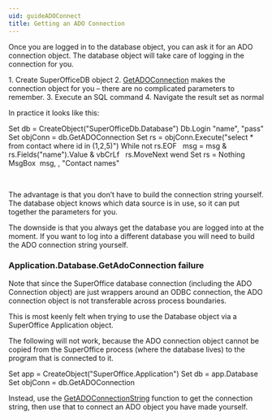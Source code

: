 ```yaml
---
uid: guideADOConnect
title: Getting an ADO Connection
---
```


Once you are logged in to the database object, you can ask it for an ADO connection object. The database object will take care of logging in the connection for you.

1. Create SuperOfficeDB object
2. [GetADOConnection](SUPEROFFICEDBLib~Database~GetADOConnection.md) makes the connection object for you – there are no complicated parameters to remember.
3. Execute an SQL command
4. Navigate the result set as normal

In practice it looks like this:

Set db = CreateObject("SuperOfficeDb.Database")
Db.Login "name", "pass"
Set objConn = db.GetADOConnection
Set rs = objConn.Execute("select \* from contact where id in (1,2,5)")
While not rs.EOF
  msg = msg & rs.Fields("name").Value & vbCrLf
  rs.MoveNext
wend
Set rs = Nothing
MsgBox  msg, , "Contact names"

 

The advantage is that you don’t have to build the connection string yourself. The database object knows which data source is in use, so it can put together the parameters for you.

The downside is that you always get the database you are logged into at the moment. If you want to log into a different database you will need to build the ADO connection string yourself.

### Application.Database.GetAdoConnection failure

Note that since the SuperOffice database connection (including the ADO Connection object) are just wrappers around an ODBC connection, the ADO connection object is not transferable across process boundaries.

This is most keenly felt when trying to use the Database object via a SuperOffice Application object.

The following will not work, because the ADO connection object cannot be copied from the SuperOffice process (where the database lives) to the program that is connected to it.

Set app = CreateObject("SuperOffice.Application")
Set db = app.Database
Set objConn = db.GetADOConnection

Instead, use the [GetADOConnectionString](SUPEROFFICEDBLib~Database~GetADOConnectionString.md) function to get the connection string, then use that to connect an ADO object you have made yourself.